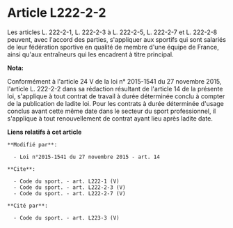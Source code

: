 # Article L222-2-2

Les articles L. 222-2-1, L. 222-2-3 à L. 222-2-5, L. 222-2-7 et L. 222-2-8 peuvent, avec l'accord des parties, s'appliquer
aux sportifs qui sont salariés de leur fédération sportive en qualité de membre d'une équipe de France, ainsi qu'aux
entraîneurs qui les encadrent à titre principal.

**Nota:**

Conformément à l'article 24 V de la loi n° 2015-1541 du 27 novembre 2015, l'article L. 222-2-2 dans sa rédaction résultant de
l'article 14 de la présente loi, s'applique à tout contrat de travail à durée déterminée conclu à compter de la publication
de ladite loi. Pour les contrats à durée déterminée d'usage conclus avant cette même date dans le secteur du sport
professionnel, il s'applique à tout renouvellement de contrat ayant lieu après ladite date.

**Liens relatifs à cet article**

	**Modifié par**:

	  - Loi n°2015-1541 du 27 novembre 2015 - art. 14

	**Cite**:

	  - Code du sport. - art. L222-1 (V)
	  - Code du sport. - art. L222-2-3 (V)
	  - Code du sport. - art. L222-2-7 (V)

	**Cité par**:

	  - Code du sport. - art. L223-3 (V)
